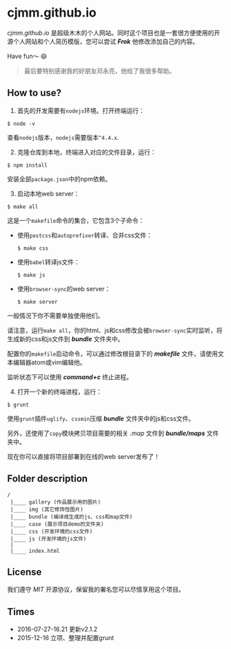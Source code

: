 # **cjmm.github.io**

_cjmm.github.io_ 是超级木木的个人网站。同时这个项目也是一套很方便使用的开源个人网站和个人简历模版，您可以尝试 _**Frok**_ 他修改添加自己的内容。

Have fun～ 😄

> 最后要特别感谢我的好朋友邓永亮，他给了我很多帮助。

## How to use?

1. 首先的开发需要有`nodejs`环境。打开终端运行：

  ```
  $ node -v
  ```

  查看`nodejs`版本，`nodejs`需要版本`^4.4.x`.

2. 克隆仓库到本地，终端进入对应的文件目录，运行：

  ```
  $ npm install
  ```

  安装全部`package.json`中的npm依赖。

3. 启动本地web server：

  ```
  $ make all
  ```

  这是一个`makefile`命令的集合，它包含3个子命令：

  - 使用`postcss`和`autoprefixer`转译、合并css文件：

    ```
    $ make css
    ```

  - 使用`babel`转译js文件：

    ```
    $ make js
    ```

  - 使用`browser-sync`的web server：

    ```
    $ make server
    ```

  一般情况下你不需要单独使用他们。

  请注意，运行`make all`，你的html、js和css修改会被`browser-sync`实时监听，将生成新的css和js文件到 _**bundle**_ 文件夹中。

  配置你的`makefile`启动命令，可以通过修改根目录下的 _**makefile**_ 文件，请使用文本编辑器atom或vim编辑他。

  监听状态下可以使用 _**command+c**_ 终止进程。

4. 打开一个新的终端进程，运行：

  ```
  $ grunt
  ```

  使用`grunt`插件`uglify`、`cssmin`压缩 _**bundle**_ 文件夹中的js和css文件。

  另外，还使用了`copy`模块拷贝项目需要的相关 _.map_ 文件到 _**bundle/maps**_ 文件夹中。

  现在你可以直接将项目部署到在线的web server发布了！

## Folder description

```
/
 |____ gallery (作品展示用的图片)
 |____ img (其它修饰性图片)
 |____ bundle (编译成生成的js、css和map文件)
 |____ case (展示项目demo的文件夹)
 |____ css (开发环境的css文件)
 |____ js (开发环境的js文件)
 |
 |____ index.html
```

## License

我们遵守 _MIT_ 开源协议，保留我的署名您可以尽情享用这个项目。

## Times

- 2016-07-27-16.21 更新v2.1.2
- 2015-12-16 立项、整理并配置grunt
